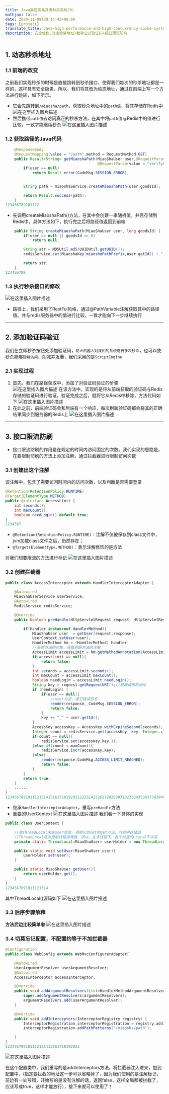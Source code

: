 ```yaml
---
title: Java高性能高并发秒杀系统(9)
mathjax: false
date: 2020-11-09T20:14:45+08:00
tags: [project]
translate_title: Java-high-performance-and-high-concurrency-spike-system-9
description: 安全优化,动态秒杀地址+数字公式验证码+接口限流防刷
---
```


## 1. 动态秒杀地址

### 1.1 前端的改变

之前我们实现秒杀的时候是直接跳转到秒杀接口，使得我们每次的秒杀地址都是一样的，这样具有安全隐患，所以，我们将其改为动态地址，通过在前端上写一个方法进行跳转，如下所示。

- 它会先跳转到`/miaosha/path`，获取秒杀地址中的`path值`，将其存储在Redis中![在这里插入图片描述](https://gcore.jsdelivr.net/gh/kayleh/cdn2/Java高性能高并发秒杀系统/20200717200220865.png)
- 然后携带`path值`去访问真正的秒杀方法，在其中将`path`值与Redis中的值进行比较，一致才能继续秒杀
  ![在这里插入图片描述](https://gcore.jsdelivr.net/gh/kayleh/cdn2/Java高性能高并发秒杀系统/20200717200701223.png)

### 1.2 获取路径的Java代码

```java
    @ResponseBody
    @RequestMapping(value = "/path",method = RequestMethod.GET)
    public Result<String> getMiaoshaPath(MiaoShaUser user,@RequestParam("goodsId")long goodsId,
                                         @RequestParam(value = "verifyCode",defaultValue = "0")int verifyCode){
        if(user == null)
            return Result.error(CodeMsg.SESSION_ERROR);


        String path = miaoshaService.createMiaoshaPath(user,goodsId);

        return Result.success(path);
    }
123456789101112
```

- 先调用createMiaoshaPath()方法，在其中会创建一串随机值，并且存储到Redis中，具体方法如下，执行完之后将路径值返回到前端

```java
    public String createMiaoshaPath(MiaoShaUser user, long goodsId) {
        if(user == null || goodsId <= 0)
            return null;

        String str = MD5Util.md5(UUIDUtil.getUUID());
        redisService.set(MiaoshaKey.miaoshaPathPrefix,user.getId() + "_" + goodsId,str);

        return str;
    }
123456789
```

### 1.3 执行秒杀接口的修改

![在这里插入图片描述](https://gcore.jsdelivr.net/gh/kayleh/cdn2/Java高性能高并发秒杀系统/20200717212754253.png)

- 路径上，我们采用了RestFul风格，通过@PathVariable注解获取其中的路径值，并与redis服务器中的值进行比较，一致才能向下一步继续执行

------

## 2. 添加验证码验证

我们在立即秒杀按钮处添加验证码，`防止机器人对我们的系统进行多次秒杀`，也可以使秒杀能够`错峰访问`，削减并发量，我们采用的是`ScriptEngine`

### 2.1 实现过程

1. 首先，我们在路径获取中，添加了对验证码验证的步骤
   ![在这里插入图片描述](https://gcore.jsdelivr.net/gh/kayleh/cdn2/Java高性能高并发秒杀系统/20200717213516271.png)
   在该方法中，实现的是将从前端获取的验证码与Redis存储的验证码进行验证，验证完成之后，就将它从Redis中移除，方法代码如下
   ![在这里插入图片描述](https://gcore.jsdelivr.net/gh/kayleh/cdn2/Java高性能高并发秒杀系统/20200717214223598.png)
2. 在此之前，前端验证码会和后端有一个响应，每次刷新验证码都会将其的正确结果同步到服务器的Redis上
   ![在这里插入图片描述](https://gcore.jsdelivr.net/gh/kayleh/cdn2/Java高性能高并发秒杀系统/20200717214411513.png)

------

## 3. 接口限流防刷

- 接口限流防刷的作用是在规定的时间内访问固定的次数。我们实现的思路是，在要限制防刷的方法上添加注解，通过拦截器进行限制访问次数

### 3.1 创建出这个注解

该注解中，包含了需要访问时间内的访问次数，以及判断是否需要登录

```java
@Retention(RetentionPolicy.RUNTIME)
@Target(ElementType.METHOD)
public @interface AccessLimit {
    int seconds();
    int maxCount();
    boolean needLogin() default true;
}
1234567
```

- `@Retention(RetentionPolicy.RUNTIME)`：注解不仅被保存到class文件中，jvm加载class文件之后，仍然存在；
- `@Target(ElementType.METHOD)`：表示注解修饰的是方法

对我们想要限流的方法进行标记
![在这里插入图片描述](https://gcore.jsdelivr.net/gh/kayleh/cdn2/Java高性能高并发秒杀系统/2020071813164559.png)

### 3.2 创建拦截器

```java
public class AccessInterceptor extends HandlerInterceptorAdapter {

    @Autowired
    MiaoShaUserService userService;
    @Autowired
    RedisService redisService;

    @Override
    public boolean preHandle(HttpServletRequest request, HttpServletResponse response, Object handler) throws Exception {

        if(handler instanceof HandlerMethod){
            MiaoShaUser user  = getUser(request,response);
            UserContext.setUser(user);
            HandlerMethod hm = (HandlerMethod) handler;
            //处理方法的对象，获取的是方法的注解
            AccessLimit accessLimit = hm.getMethodAnnotation(AccessLimit.class);
            if(accessLimit == null){
                return false;
            }
            int seconds = accessLimit.seconds();
            int maxCount = accessLimit.maxCount();
            boolean needLogin = accessLimit.needLogin();
            String key = request.getRequestURI();//获取请求的地址
            if (needLogin) {
                if(user == null){
                    //user为空，递交错误信息
                    render(response, CodeMsg.SESSION_ERROR);
                    return false;
                }
                key += "_" + user.getId();
            }
            AccessKey accessKey = AccessKey.withExpireSecond(seconds);
            Integer count = redisService.get(accessKey, key, Integer.class);
            if(count == null){
                redisService.set(accessKey,key,1);
            }else if(count < maxCount){
                redisService.incr(accessKey,key);
            }else{
                render(response,CodeMsg.ACCESS_LIMIT_REACHED);
                return false;
            }
        }
        return true;
    }
	......
}
12345678910111213141516171819202122232425262728293031323334353637383940414243444546
```

- 继承`HandlerInterceptorAdapter`，重写`preHandle`方法
- 重要的UserContext
  ![在这里插入图片描述](https://gcore.jsdelivr.net/gh/kayleh/cdn2/Java高性能高并发秒杀系统/20200718134859274.png)
  我们看一下具体的实现

```java
public class UserContext {

    //用ThreadLocal来装user信息，调用它的set和get方法，向其中存储值
    //ThreadLocal是为当前线程存储值，所以，在多线程下，各个线程的user并不冲突
    private static ThreadLocal<MiaoShaUser> userHolder = new ThreadLocal<>();

    public static void setUser(MiaoShaUser user){
        userHolder.set(user);
    }

    public static MiaoShaUser getUser(){
        return userHolder.get();
    }
}
1234567891011121314
```

其中ThreadLocal()源码如下
![在这里插入图片描述](https://gcore.jsdelivr.net/gh/kayleh/cdn2/Java高性能高并发秒杀系统/20200718135610756.png)

### 3.3 后序步骤解释

**方法后边比较简单啦**
![在这里插入图片描述](https://gcore.jsdelivr.net/gh/kayleh/cdn2/Java高性能高并发秒杀系统/20200718144817668.png)

### 3.4 切莫忘记配置，不配置约等于不加拦截器

```java
@Configuration
public class WebConfig extends WebMvcConfigurerAdapter{

    @Autowired
    UserArgumentResolver userArgumentResolver;
    @Autowired
    AccessInterceptor accessInterceptor;

    @Override
    public void addArgumentResolvers(List<HandlerMethodArgumentResolver> argumentResolvers) {
        super.addArgumentResolvers(argumentResolvers);
        argumentResolvers.add(userArgumentResolver);
    }

    @Override
    public void addInterceptors(InterceptorRegistry registry) {
        InterceptorRegistration interceptorRegistration = registry.addInterceptor(accessInterceptor);
        interceptorRegistration.addPathPatterns("/miaosha/path");

    }
}
123456789101112131415161718192021
```

![在这里插入图片描述](https://gcore.jsdelivr.net/gh/kayleh/cdn2/Java高性能高并发秒杀系统/20200718144110839.png)

在这个配置类中，我们重写的是addInterceptors方法，将拦截器注入进来，加到配置中，(指定要拦截的地址这一步可以省略掉了，因为我们使用的是注解标记，前边有一处写错，开始写的是没有注解的话，返回false，这样全局都被拦截了，应该写成true，这样才能放行），接下来就可以使用了！
